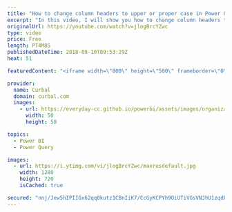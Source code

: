 ```yaml
---
title: "How to change column headers to upper or proper case in Power Query"
excerpt: "In this video, I will show you how to change column headers to upper or proper case in Power Query.  If you are in Ireland in September, make sure you join us at the Galway Power BI User Group. Book your seat here: https://portershed.clearbookings.com/event/127357:galway-power-bi-user-group   Looking"
originalUrl: https://youtube.com/watch?v=jlogBrcYZwc
type: video
price: Free
length: PT4M8S
publishedDateTime: 2018-09-10T09:53:29Z
heat: 51

featuredContent: "<iframe width=\"800\" height=\"500\" frameborder=\"0\" src=\"https://www.youtube.com/embed/jlogBrcYZwc\" allow=\"accelerometer; autoplay; encrypted-media; gyroscope; picture-in-picture\" allowfullscreen></iframe>"

provider:
  name: Curbal
  domain: curbal.com
  images:
    - url: https://everyday-cc.github.io/powerbi/assets/images/organizations/curbal.com-50x50.jpg
      width: 50
      height: 50

topics:
  - Power BI
  - Power Query

images:
  - url: https://i.ytimg.com/vi/jlogBrcYZwc/maxresdefault.jpg
    width: 1280
    height: 720
    isCached: true

secured: "nnj/Jew5hIPIIGx62qq0kutz1CBnIiK7/CcGyKCPYh9OiUTiVGsVNJhU1zqdP/Byv5J7z0KWzjIecIez0AaQlbOtrdizR/SYNCbvNvRa2+GmWjbgggXTWowuHDCagPI6o6yXaDn2AGYB6oNxriOkcEI7sP87DAXqtUmqp8Yrzg9AGTqdQFgIkBdpG8fwxPS09pG693FuV4PEKaIkXtra7yTatruTVTE9XuuL8TAsrJtzadsfdR3nWLLs/27bAN49CsCoR2ZikvADdNYnev3rghvyvP5IDB9XkhF/rEgLjH2QuXpKFF/iq1uU/m9ya7WUAUEoCy6x5pcRNdZeelrUDRrDDAsS7aVBnsJoizA6mbQu8ndBne4ecztNZfriUEMHxhL5mfG3rukMN61c8k9aa8uDLLvithLC5Il2KEJXuwM=;F+jm7o7IFxVmniwpArzoqg=="
---
```


